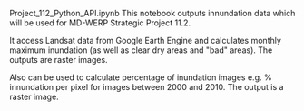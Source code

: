 Project_112_Python_API.ipynb
This notebook outputs innundation data which will be used for MD-WERP Strategic Project 11.2.

It access Landsat data from Google Earth Engine and calculates monthly maximum inundation (as well as clear dry areas and "bad" areas). The outputs are raster images.

Also can be used to calculate percentage of inundation images e.g. % innundation per pixel for images between 2000 and 2010. The output is a raster image.
